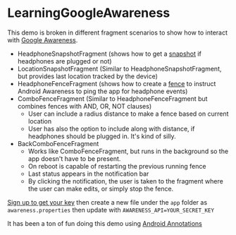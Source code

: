 # LearningGoogleAwareness
This demo is broken in different fragment scenarios to show how to interact with [Google Awareness](https://developers.google.com/awareness/).

*   HeadphoneSnapshotFragment (shows how to get a [snapshot](https://developers.google.com/awareness/android-api/snapshot-api-overview) if headphones are plugged or not)
*   LocationSnapshotFragment (Similar to HeadphoneSnapshotFragment, but provides last location tracked by the device)
*   HeadphoneFenceFragment (shows how to create a [fence](https://developers.google.com/awareness/android-api/fence-create) to instruct Android Awareness to ping the app for headphone events)
*  	ComboFenceFragment (Similar to HeadphoneFenceFragment but combines fences with AND, OR, NOT clauses)
      * User can include a radius distance to make a fence based on current location
      * User has also the option to include along with distance, if headphones should be plugged in. It's kind of silly.
*   BackComboFenceFragment 
    * Works like ComboFenceFragment, but runs in the background so the app doesn't have to be present.
    * On reboot is capable of restarting the previous running fence
    * Last status appears in the notification bar
    * By clicking the notification, the user is taken to the fragment where the user can make edits, or simply stop the fence.

[Sign up to get your key](https://developers.google.com/awareness/android-api/get-a-key) then create a new file under the `app` folder as `awareness.properties` then update with `AWARENESS_API=YOUR_SECRET_KEY`

It has been a ton of fun doing this demo using [Android Annotations](http://androidannotations.org/)
